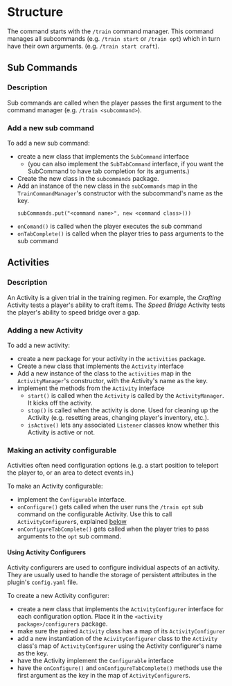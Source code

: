 # Structure

The command starts with the `/train` command manager. This command manages all subcommands (e.g. `/train start` or `/train opt`) which in turn have their own arguments. (e.g. `/train start craft`).

## Sub Commands

### Description
Sub commands are called when the player passes the first argument to the command manager (e.g. `/train <subcommand>`).

### Add a new sub command
To add a new sub command:
- create a new class that implements the `SubCommand` interface
    - (you can also implement the `SubTabCommand` interface, if you want the SubCommand to have tab completion for its arguments.) 
- Create the new class in the `subcommands` package.
- Add an instance of the new class in the `subCommands` map in the `TrainCommandManager`'s constructor with the subcommand's name as the key.
  ```
  subCommands.put("<command name>", new <command class>())
  ```
- `onComand()` is called when the player executes the sub command
- `onTabComplete()` is called when the player tries to pass arguments to the sub command

## Activities

### Description
An Activity is a given trial in the training regimen. For example, the *Crafting* Activity tests a player's ability to craft items. The *Speed Bridge* Activity tests the player's ability to speed bridge over a gap.

### Adding a new Activity
To add a new activity:
- create a new package for your activity in the `activities` package.
- Create a new class that implements the `Activity` interface
- Add a new instance of the class to the `activities` map in the `ActivityManager`'s constructor, with the Activity's name as the key. 
- implement the methods from the `Activity` interface
  - `start()` is called when the `Activity` is called by the `ActivityManager`. It kicks off the activity.
  - `stop()` is called when the activity is done. Used for cleaning up the Activity (e.g. resetting areas, changing player's inventory, etc.). 
  - `isActive()` lets any associated `Listener` classes know whether this Activity is active or not.

### Making an activity configurable
Activities often need configuration options (e.g. a start position to teleport the player to, or an area to detect events in.) 

To make an Activity configurable: 
- implement the `Configurable` interface.
- `onConfigure()` gets called when the user runs the `/train opt` sub command on the configurable Activity. Use this to call `ActivityConfigurer`s, explained [below](#using-activity-configurers)
- `onConfigureTabComplete()` gets called when the player tries to pass arguments to the `opt` sub command.


#### Using Activity Configurers
Activity configurers are used to configure individual aspects of an activity. They are usually used to handle the storage of persistent attributes in the plugin's `config.yaml` file. 

To create a new Activity configurer:
- create a new class that implements the `ActivityConfigurer` interface for each configuration option. Place it in the `<activity package>/configurers` package.
- make sure the paired `Activity` class has a map of its `ActivityConfigurer`
- add a new instantiation of the `AcivityConfigurer` class to the `Activity` class's map of `ActivityConfigurer` using the Activity configurer's name as the key.
- have the Activity implement the `Configurable` interface
- have the `onConfigure()` and `onConfigureTabComplete()` methods use the first argument as the key in the map of `ActivityConfigurer`s. 

  









